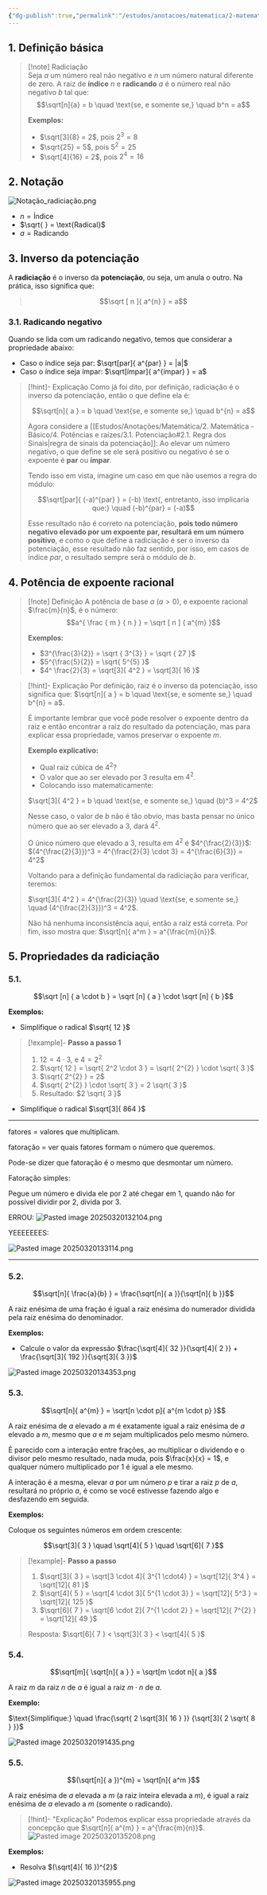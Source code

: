 ```yaml
---
{"dg-publish":true,"permalink":"/estudos/anotacoes/matematica/2-matematica-basico/4-potencias-e-raizes/3-2-radiciacao-rascunho/","updated":"2025-03-20T19:14:37.573-03:00"}
---
```


## 1. Definição básica

> [!note] Radiciação  
> Seja $a$ um número real não negativo e $n$ um número natural diferente de zero. A raiz de **índice** $n$ e **radicando** $a$ é o número real não negativo $b$ tal que:  
> $$\sqrt[n]{a} = b \quad \text{se, e somente se,} \quad b^n = a$$  
> 
> **Exemplos:**  
> - $\sqrt[3]{8} = 2$, pois $2^3 = 8$  
> - $\sqrt{25} = 5$, pois $5^2 = 25$  
> - $\sqrt[4]{16} = 2$, pois $2^4 = 16$  

## 2. Notação

![Notação_radiciação.png](/img/user/assets/Notas/Matem%C3%A1tica%20e%20Natureza/2.%20Matem%C3%A1tica%20-%20B%C3%A1sico/3.%20Pot%C3%AAncias%20e%20ra%C3%ADzes/Nota%C3%A7%C3%A3o_radicia%C3%A7%C3%A3o.png)

- $n = \text{Índice}$
- $\sqrt{  } = \text{Radical}$
- $a = \text{Radicando}$

## 3. Inverso da potenciação

A **radiciação** é o inverso da **potenciação**, ou seja, um anula o outro. Na prática, isso significa que: 

> $$\sqrt [ n ]{ a^{n} } = a$$

### 3.1. Radicando negativo

Quando se lida com um radicando negativo, temos que considerar a propriedade abaixo:

- Caso o índice seja par: $\sqrt[par]{ a^{par} } = |a|$
- Caso o índice seja ímpar: $\sqrt[ímpar]{ a^{ímpar} } = a$

> [!hint]- Explicação
> Como já foi dito, por definição, radiciação é o inverso da potenciação, então o que define ela é:
> 
> $$\sqrt[n]{ a } = b \quad \text{se, e somente se,} \quad b^{n} = a$$
> 
> Agora considere a [[Estudos/Anotações/Matemática/2. Matemática - Básico/4. Potências e raízes/3.1. Potenciação#2.1. Regra dos Sinais\|regra de sinais da potenciação]]: Ao elevar um número negativo, o que define se ele será positivo ou negativo é se o expoente é **par** ou **ímpar**.
> 
> Tendo isso em vista, imagine um caso em que não usemos a regra do módulo: 
> 
> $$\sqrt[par]{ (-a)^{par} } = (-b) \text{, entretanto, isso implicaria que:} \quad (-b)^{par} = (-a)$$
> 
> Esse resultado não é correto na potenciação, **pois todo número negativo elevado por um expoente par, resultará em um número positivo**, e como o que define a radiciação é ser o inverso da potenciação, esse resultado não faz sentido, por isso, em casos de índice $par$, o resultado sempre será o módulo de $b$.

## 4. Potência de expoente racional

> [!note] Definição
> A potência de base $a$ ($a > 0$), e expoente racional $\frac{m}{n}$, é o número:
> $$a^{ \frac { m } { n } } = \sqrt [ n ] { a^{m} }$$
> 
> **Exemplos:**
> - $3^{\frac{3}{2}} = \sqrt { 3^{3} } = \sqrt { 27 }$
> - $5^{\frac{5}{2}} = \sqrt{ 5^{5} }$
> - $4^ \frac{2}{3} = \sqrt[3]{ 4^2 } = \sqrt[3]{ 16 }$

> [!hint]- Explicação
> Por definição, raiz é o inverso da potenciação, isso significa que: $\sqrt[n]{ a } = b \quad \text{se, e somente se,} \quad b^{n} = a$.
> 
> É importante lembrar que você pode resolver o expoente dentro da raiz e então encontrar a raiz do resultado da potenciação, mas para explicar essa propriedade, vamos preservar o expoente $m$.
> 
> **Exemplo explicativo:**
> 
> - Qual raiz cúbica de $4^2$?
> - O valor que ao ser elevado por 3 resulta em $4^{2}$.
> - Colocando isso matematicamente:
> 
> $\sqrt[3]{ 4^2 } = b \quad \text{se, e somente se,} \quad (b)^3 = 4^2$
> 
> Nesse caso, o valor de $b$ não é tão obvio, mas basta pensar no único número que ao ser elevado a 3, dará $4^2$.
> 
> O único número que elevado a 3, resulta em $4^2$ é $4^{\frac{2}{3}}$: $(4^{\frac{2}{3}})^3 = 4^{\frac{2}{3} \cdot 3} = 4^{\frac{6}{3}} = 4^2$
> 
> Voltando para a definição fundamental da radiciação para verificar, teremos:
> 
> $\sqrt[3]{ 4^2 } = 4^{\frac{2}{3}} \quad \text{se, e somente se,} \quad (4^{\frac{2}{3}})^3 = 4^2$.
> 
> Não há nenhuma inconsistência aqui, então a raiz está correta. Por fim, isso mostra que: $\sqrt[n]{ a^m } = a^{\frac{m}{n}}$.

## 5. Propriedades da radiciação

### 5.1. 

$$\sqrt [n] { a \cdot b } = \sqrt [n] { a } \cdot \sqrt [n] { b }$$

**Exemplos:**

- Simplifique o radical $\sqrt{ 12 }$

> [!example]- **Passo a passo 1**
> 1. $12 = 4 \cdot 3$, e $4 = 2^{2}$
> 2. $\sqrt{ 12 } = \sqrt{ 2^2 \cdot 3 } = \sqrt{ 2^{2} } \cdot \sqrt{ 3 }$
> 3. $\sqrt{ 2^{2} } = 2$
> 4. $\sqrt{ 2^{2} } \cdot \sqrt{ 3 } = 2 \sqrt{ 3 }$
> 5. Resultado: $2 \sqrt{ 3 }$

- Simplifique o radical $\sqrt[3]{ 864 }$

---

fatores = valores que multiplicam.

fatoração = ver quais fatores formam o número que queremos.

Pode-se dizer que fatoração é o mesmo que desmontar um número.

Fatoração simples:

Pegue um número e divida ele por 2 até chegar em 1, quando não for possível dividir por 2, divida por 3.

ERROU:
![Pasted image 20250320132104.png](/img/user/Pasted%20image%2020250320132104.png)

YEEEEEEES:

![Pasted image 20250320133114.png](/img/user/Pasted%20image%2020250320133114.png)

---

### 5.2. 

$$\sqrt[n]{ \frac{a}{b} } = \frac{\sqrt[n]{ a }}{\sqrt[n]{ b }}$$

A raiz enésima de uma fração é igual a raiz enésima do numerador dividida pela raiz enésima do denominador.

**Exemplos:**

- Calcule o valor da expressão $\frac{\sqrt[4]{ 32 }}{\sqrt[4]{ 2 }} + \frac{\sqrt[3]{ 192 }}{\sqrt[3]{ 3 }}$

![Pasted image 20250320134353.png](/img/user/Pasted%20image%2020250320134353.png)

### 5.3.

$$\sqrt[n]{ a^{m} } = \sqrt[n \cdot p]{ a^{m \cdot p} }$$

A raiz enésima de $a$ elevado a $m$ é exatamente igual a raiz enésima de $a$ elevado a $m$, mesmo que $a$ e $m$ sejam multiplicados pelo mesmo número. 

É parecido com a interação entre frações, ao multiplicar o dividendo e o divisor pelo mesmo resultado, nada muda, pois $\frac{x}{x} = 1$, e qualquer número multiplicado por $1$ é igual a ele mesmo.

A interação é a mesma, elevar $a$ por um número $p$ e tirar a raiz $p$ de $a$, resultará no próprio $a$, é como se você estivesse fazendo algo e desfazendo em seguida.

**Exemplos:**

Coloque os seguintes números em ordem crescente:

$$\sqrt[3]{ 3 } \quad \sqrt[4]{ 5 } \quad \sqrt[6]{ 7 }$$

> [!example]- **Passo a passo**
> 1. $\sqrt[3]{ 3 } = \sqrt[3 \cdot 4]{ 3^{1 \cdot4} } = \sqrt[12]{ 3^4 } = \sqrt[12]{ 81 }$
> 2. $\sqrt[4]{ 5 } = \sqrt[4 \cdot 3]{ 5^{1 \cdot 3} } = \sqrt[12]{ 5^3 } = \sqrt[12]{ 125 }$
> 3. $\sqrt[6]{ 7 } = \sqrt[6 \cdot 2]{ 7^{1 \cdot 2} } = \sqrt[12]{ 7^{2} } = \sqrt[12]{ 49 }$
> 
> Resposta: $\sqrt[6]{ 7 } < \sqrt[3]{ 3 } < \sqrt[4]{ 5 }$

### 5.4.

$$\sqrt[m]{ \sqrt[n]{ a } } = \sqrt[m \cdot n]{ a }$$

A raiz $m$ da raiz $n$ de $a$ é igual a raiz $m \cdot n$ de $a$.

**Exemplo:**

$\text{Simplifique:} \quad \frac{\sqrt{ 2 \sqrt[3]{ 16 } }} {\sqrt[3]{ 2 \sqrt{ 8 } }}$

![Pasted image 20250320191435.png](/img/user/Pasted%20image%2020250320191435.png)

### 5.5. 

$$(\sqrt[n]{ a })^{m} = \sqrt[n]{ a^m }$$

A raiz enésima de $a$ elevada a $m$ (a raiz inteira elevada a $m$), é igual a raiz enésima de $a$ elevado a $m$ (somente o radicando).

> [!hint]- "Explicação"
> Podemos explicar essa propriedade através da concepção que $\sqrt[n]{ a^{m} } = a^{\frac{m}{n}}$.
> ![Pasted image 20250320135208.png](/img/user/Pasted%20image%2020250320135208.png)

**Exemplos:**

- Resolva $(\sqrt[4]{ 16 })^{2}$

![Pasted image 20250320135955.png](/img/user/Pasted%20image%2020250320135955.png)
